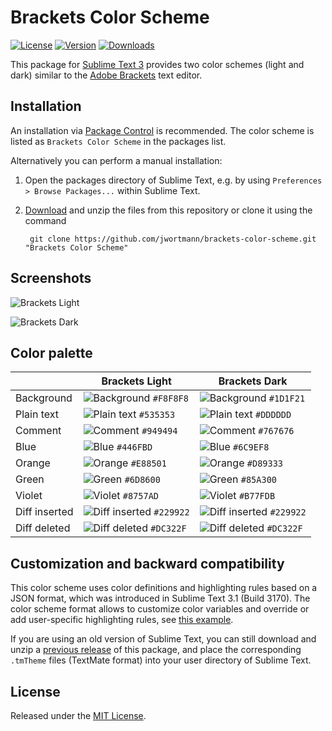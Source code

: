 # Brackets Color Scheme
[![License](https://img.shields.io/github/license/jwortmann/brackets-color-scheme.svg)](https://github.com/jwortmann/brackets-color-scheme/blob/master/LICENSE) [![Version](https://img.shields.io/github/release/jwortmann/brackets-color-scheme.svg)](https://github.com/jwortmann/brackets-color-scheme/tags) [![Downloads](https://img.shields.io/packagecontrol/dt/Brackets%20Color%20Scheme.svg)](https://packagecontrol.io/packages/Brackets%20Color%20Scheme)

This package for [Sublime Text 3](https://www.sublimetext.com/) provides two color schemes (light and dark) similar to the [Adobe Brackets](http://brackets.io/) text editor.

## Installation

An installation via [Package Control](https://sublime.wbond.net/installation) is recommended. The color scheme is listed as `Brackets Color Scheme` in the packages list.

Alternatively you can perform a manual installation:

1. Open the packages directory of Sublime Text, e.g. by using `Preferences > Browse Packages...` within Sublime Text.
2. [Download](https://github.com/jwortmann/brackets-color-scheme/archive/master.zip) and unzip the files from this repository or clone it using the command

        git clone https://github.com/jwortmann/brackets-color-scheme.git "Brackets Color Scheme"

## Screenshots

![Brackets Light](http://i.imgur.com/5HoE6I2.png)

![Brackets Dark](http://i.imgur.com/HZ0acdw.png)

## Color palette

|      | Brackets Light | Brackets Dark |
| ---- | -------------- | ------------- |
| Background | ![Background](http://via.placeholder.com/20/f8f8f8/f8f8f8) `#F8F8F8` | ![Background](http://via.placeholder.com/20/1d1f21/1d1f21) `#1D1F21` |
| Plain text | ![Plain text](http://via.placeholder.com/20/535353/535353) `#535353` | ![Plain text](http://via.placeholder.com/20/dddddd/dddddd) `#DDDDDD` |
| Comment | ![Comment](http://via.placeholder.com/20/949494/949494) `#949494` | ![Comment](http://via.placeholder.com/20/767676/767676) `#767676` |
| Blue | ![Blue](http://via.placeholder.com/20/446fbd/446fbd) `#446FBD` | ![Blue](http://via.placeholder.com/20/6c9ef8/6c9ef8) `#6C9EF8` |
| Orange | ![Orange](http://via.placeholder.com/20/e88501/e88501) `#E88501` | ![Orange](http://via.placeholder.com/20/d89333/d89333) `#D89333` |
| Green | ![Green](http://via.placeholder.com/20/6d8600/6d8600) `#6D8600` | ![Green](http://via.placeholder.com/20/85a300/85a300) `#85A300` |
| Violet | ![Violet](http://via.placeholder.com/20/8757ad/8757ad) `#8757AD` | ![Violet](http://via.placeholder.com/20/b77fdb/b77fdb) `#B77FDB` |
| Diff inserted | ![Diff inserted](http://via.placeholder.com/20/229922/229922) `#229922` | ![Diff inserted](http://via.placeholder.com/20/229922/229922) `#229922` |
| Diff deleted | ![Diff deleted](http://via.placeholder.com/20/dc322f/dc322f) `#DC322F` | ![Diff deleted](http://via.placeholder.com/20/dc322f/dc322f) `#DC322F` |

## Customization and backward compatibility

This color scheme uses color definitions and highlighting rules based on a JSON format, which was introduced in
Sublime Text 3.1 (Build 3170). The color scheme format allows to customize color variables and override or add
user-specific highlighting rules, see [this example](https://www.sublimetext.com/docs/3/color_schemes.html#customization).

If you are using an old version of Sublime Text, you can still download and unzip a
[previous release](https://github.com/jwortmann/brackets-color-scheme/releases/tag/v1.0.4) of this package,
and place the corresponding `.tmTheme` files (TextMate format) into your user directory of Sublime Text.

## License

Released under the [MIT License](https://github.com/jwortmann/brackets-color-scheme/blob/master/LICENSE).